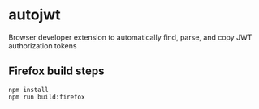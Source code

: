 # autojwt
Browser developer extension to automatically find, parse, and copy JWT authorization tokens

## Firefox build steps

```
npm install
npm run build:firefox
```
